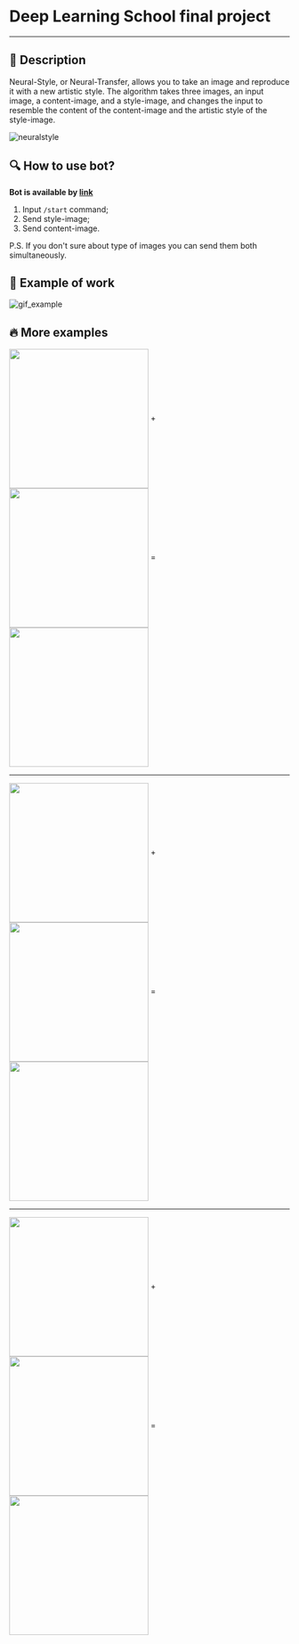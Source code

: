# Deep Learning School final project

---

## :page_facing_up: Description


Neural-Style, or Neural-Transfer, allows you to take an image and reproduce it with a new artistic style. The algorithm takes three images, an input image, a content-image, and a style-image, and changes the input to resemble the content of the content-image and the artistic style of the style-image.

![neuralstyle](https://user-images.githubusercontent.com/51875349/215071741-c8952922-94ca-430d-9e55-3583fee98de0.png)

## :mag: How to use bot?

**Bot is available by [link](https://web.telegram.org/k/#@Style_Transfer_453550286_bot)**

1. Input ```/start``` command;
2. Send style-image;
3. Send content-image.

P.S. If you don't sure about type of images you can send them both simultaneously.


## :briefcase: Example of work
 

![gif_example](https://user-images.githubusercontent.com/51875349/215075656-985dde29-f31c-4bb9-9e3d-e2bfd62e03d0.gif)

## :fire: More examples

<img align=center src='https://user-images.githubusercontent.com/51875349/215076523-a14ffcf1-0f3e-4c79-891a-ec6db5cc195d.png' width=250 height=250><img>
+
<img align=center src='https://user-images.githubusercontent.com/51875349/215077216-a7fafebb-8141-48f3-a697-71c4a9851052.png' width=250 height=250><img> =
<img align=center src='https://user-images.githubusercontent.com/51875349/215077162-eed3de0a-d511-49b1-8f1a-aeee04815541.png' width=250 height=250><img>

---

<img align=center src='https://user-images.githubusercontent.com/51875349/215079330-09a4f75b-27d1-48a1-b98e-89750ebcbc71.png' width=250 height=250><img>
+
<img align=center src='https://user-images.githubusercontent.com/51875349/215079092-998c1ef7-e3d2-4b6b-83f0-6e8464608b10.png' width=250 height=250><img> =
<img align=center src='https://user-images.githubusercontent.com/51875349/215079949-b4577055-96c8-4e00-823d-97e7d4a77b7a.png' width=250 height=250><img>

---

<img align=center src='https://user-images.githubusercontent.com/51875349/215080890-f65c644d-cc5c-49df-bcee-37f5c0e74b9d.png' width=250 height=250><img>
+
<img align=center src='https://user-images.githubusercontent.com/51875349/215081052-10170456-96a2-4900-a5dc-02afc44cc66b.png' width=250 height=250><img> =
<img align=center src='https://user-images.githubusercontent.com/51875349/215081166-615b5c0e-d1f1-4036-9ace-85ae1762b57e.png' width=250 height=250><img>
